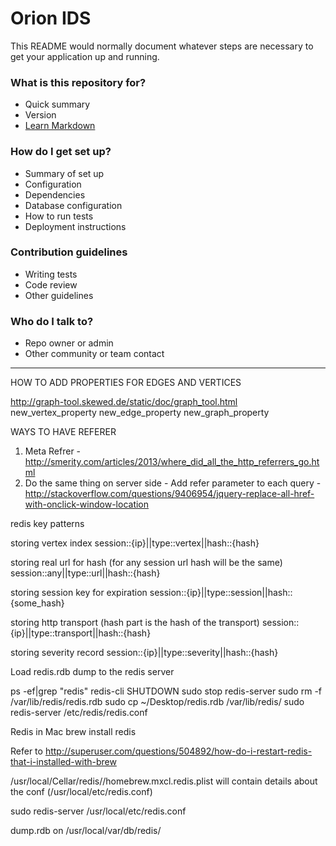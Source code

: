 # Orion IDS #

This README would normally document whatever steps are necessary to get your application up and running.

### What is this repository for? ###

* Quick summary
* Version
* [Learn Markdown](https://bitbucket.org/tutorials/markdowndemo)

### How do I get set up? ###

* Summary of set up
* Configuration
* Dependencies
* Database configuration
* How to run tests
* Deployment instructions

### Contribution guidelines ###

* Writing tests
* Code review
* Other guidelines

### Who do I talk to? ###

* Repo owner or admin
* Other community or team contact

____

HOW TO ADD PROPERTIES FOR EDGES AND VERTICES

http://graph-tool.skewed.de/static/doc/graph_tool.html
new_vertex_property
new_edge_property
new_graph_property


WAYS TO HAVE REFERER
1. Meta Refrer - http://smerity.com/articles/2013/where_did_all_the_http_referrers_go.html
2. Do the same thing on server side - Add refer parameter to each query - http://stackoverflow.com/questions/9406954/jquery-replace-all-href-with-onclick-window-location


redis key patterns

storing vertex index
session::{ip}||type::vertex||hash::{hash}

storing real url for hash (for any session url hash will be the same)
session::any||type::url||hash::{hash}

storing session key for expiration
session::{ip}||type::session||hash::{some_hash}

storing http transport (hash part is the hash of the transport)
session::{ip}||type::transport||hash::{hash}

storing severity record
session::{ip}||type::severity||hash::{hash}


Load redis.rdb dump to the redis server

ps -ef|grep "redis"
redis-cli SHUTDOWN
sudo stop redis-server
sudo rm -f /var/lib/redis/redis.rdb
sudo cp ~/Desktop/redis.rdb /var/lib/redis/
sudo redis-server /etc/redis/redis.conf


Redis in Mac
brew install redis

Refer to http://superuser.com/questions/504892/how-do-i-restart-redis-that-i-installed-with-brew

/usr/local/Cellar/redis//homebrew.mxcl.redis.plist will contain details about the conf (/usr/local/etc/redis.conf)

sudo redis-server /usr/local/etc/redis.conf

dump.rdb on /usr/local/var/db/redis/
